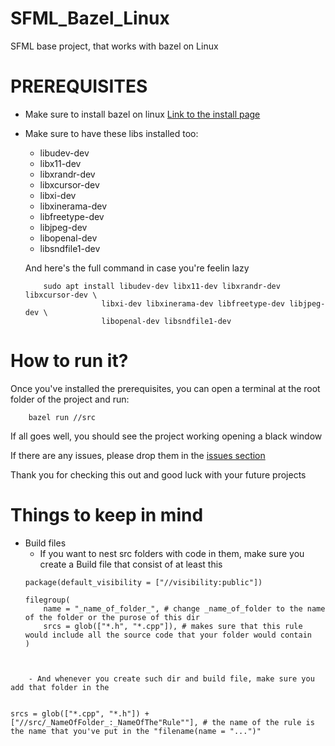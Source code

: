 # SFML_Bazel_Linux
SFML base project, that works with bazel on Linux


# PREREQUISITES
- Make sure to install bazel on linux [Link to the install page](https://bazel.build/install)

- Make sure to have these libs installed too:
    - libudev-dev
    - libx11-dev
    - libxrandr-dev
    - libxcursor-dev
    - libxi-dev
    - libxinerama-dev
    - libfreetype-dev
    - libjpeg-dev
    - libopenal-dev
    - libsndfile1-dev

    And here's the full command in case you're feelin lazy
    ```
        sudo apt install libudev-dev libx11-dev libxrandr-dev libxcursor-dev \
                     libxi-dev libxinerama-dev libfreetype-dev libjpeg-dev \
                     libopenal-dev libsndfile1-dev
    ```

# How to run it?
Once you've installed the prerequisites, you can open a terminal at the root folder of the project and run:
```
    bazel run //src

```

If all goes well, you should see the project working opening a black window

If there are any issues, please drop them in the [issues section](https://github.com/SpikyPhrog/SFML_Bazel_Linux/issues)

Thank you for checking this out and good luck with your future projects

# Things to keep in mind

- Build files
    - If you want to nest src folders with code in them, make sure you create a Build file that consist of at least this
    ```
    package(default_visibility = ["//visibility:public"])

    filegroup(
        name = "_name_of_folder_", # change _name_of_folder to the name of the folder or the purose of this dir
        srcs = glob(["*.h", "*.cpp"]), # makes sure that this rule would include all the source code that your folder would contain
    )
```


    - And whenever you create such dir and build file, make sure you add that folder in the


```
    srcs = glob(["*.cpp", "*.h"]) + ["//src/_NameOfFolder_:_NameOfThe"Rule""], # the name of the rule is the name that you've put in the "filename(name = "...")"

```
